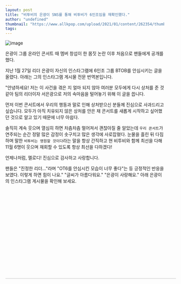```yaml
---
layout: post
title: "비투비의 은광이 SNS를 통해 비투비가 6인조임을 재확인했다."
author: "undefined"
thumbnail: "https://www.allkpop.com/upload/2021/01/content/262354/thumb/1611723265-0002927903-001-20210127072420798.jpg"
tags: 
---
```



![image](https://www.allkpop.com/upload/2021/01/content/262354/1611723265-0002927903-001-20210127072420798.jpg)

은광이 그룹 온라인 콘서트 때 멤버 창섭이 한 몸짓 논란 이후 처음으로 팬들에게 공개를 했다.

지난 1월 27일 리더 은광이 자신의 인스타그램에 6인조 그룹 BTOB를 안심시키는 글을 올렸다. 아래는 그의 인스타그램 게시물 전문 번역본입니다.

"안녕하세요! 저는 이 사건을 겪은 지 얼마 되지 않아 여러분 모두에게 다시 상처를 준 것 같아 팀의 리더이자 서은광으로 저의 속마음을 털어놓기 위해 이 글을 씁니다.

먼저 이번 콘서트에서 우리의 행동과 말로 인해 상처받으신 분들께 진심으로 사과드리고 싶습니다. 모두가 아직 치유되지 않은 상처를 안은 채 콘서트를 새롭게 시작하고 싶어했던 것으로 알고 있기 때문에 너무 아쉽다.

솔직히 계속 웃으며 열심히 하면 차츰차츰 멀어져서 괜찮아질 줄 알았는데 `우리 콘서트`가 연주되는 순간 정말 많은 감정이 솟구치고 많은 생각에 사로잡혔다. 눈물을 흘린 뒤 다짐하며 말한 `비투비는 영원할 것이다`라는 말을 항상 간직하고 현 비투비와 함께 최선을 다해 11월 6명이 웃으며 재회할 수 있도록 항상 최선을 다하겠다!

언제나처럼, 멜로디! 진심으로 감사하고 사랑합니다.

팬들은 "진정한 리더…"라며 "OT6를 안심시킨 모습이 너무 좋다"는 등 긍정적인 반응을 보였다. 이렇게 하면 힘이 나요." "글씨가 아름다워요." "은광이 사랑해요." 아래 은광이의 인스타그램 게시물을 확인해 보세요.


<div class="video_wrapper" style="padding-top: 56.25%;">
    <iframe class="instagram-media" id="instagram-embed-0" src="https://www.instagram.com/p/CKhLdx-hJfa/embed/captioned/?cr=1&amp;v=13&amp;wp=1080&amp;rd=https%3A%2F%2Fwww.allkpop.com&amp;rp=%2Farticle%2F2021%2F01%2Fbtobs-eunkwang-reaffirms-btob-is-a-6-member-group-via-social-media#%7B%22ci%22%3A0%2C%22os%22%3A2061.085000052117%2C%22ls%22%3A1877.3450000444427%2C%22le%22%3A2055.780000053346%7D" allowtransparency="true" allowfullscreen="true" frameborder="0" height="0" data-instgrm-payload-id="instagram-media-payload-0" scrolling="no" style="background: white; max-width: 540px; width: calc(100% - 2px); border-radius: 3px; border: 1px solid rgb(219, 219, 219); box-shadow: none; display: block; margin: 0px; min-width: 326px; padding: 0px; position: absolute;"></iframe>
</div>
